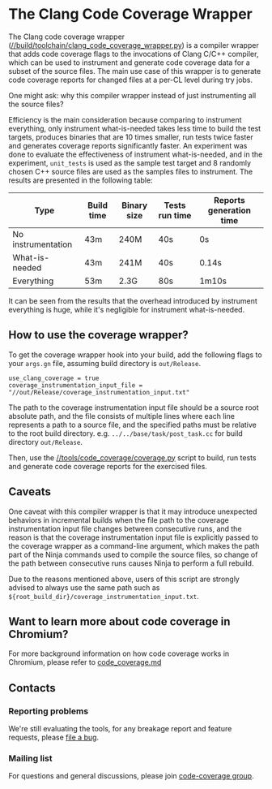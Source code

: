 # The Clang Code Coverage Wrapper

The Clang code coverage wrapper
([//build/toolchain/clang_code_coverage_wrapper.py]) is a compiler wrapper that
adds code coverage flags to the invocations of Clang C/C++ compiler, which can
be used to instrument and generate code coverage data for a subset of the source
files. The main use case of this wrapper is to generate code coverage reports
for changed files at a per-CL level during try jobs.

One might ask: why this compiler wrapper instead of just instrumenting all the
source files?

Efficiency is the main consideration because comparing to instrument everything,
only instrument what-is-needed takes less time to build the test targets,
produces binaries that are 10 times smaller, run tests twice faster and
generates coverage reports significantly faster. An experiment was done to
evaluate the effectiveness of instrument what-is-needed, and in the experiment,
`unit_tests` is used as the sample test target and 8 randomly chosen C++ source
files are used as the samples files to instrument. The results are presented in
the following table:

| Type               | Build time | Binary size | Tests run time | Reports generation time |
|--------------------|------------|-------------|----------------|-------------------------|
| No instrumentation | 43m        | 240M        | 40s            | 0s                      |
| What-is-needed     | 43m        | 241M        | 40s            | 0.14s                   |
| Everything         | 53m        | 2.3G        | 80s            | 1m10s                   |

It can be seen from the results that the overhead introduced by instrument
everything is huge, while it's negligible for instrument what-is-needed.

## How to use the coverage wrapper?
To get the coverage wrapper hook into your build, add the following flags to
your `args.gn` file, assuming build directory is `out/Release`.

```
use_clang_coverage = true
coverage_instrumentation_input_file = "//out/Release/coverage_instrumentation_input.txt"
```

The path to the coverage instrumentation input file should be a source root
absolute path, and the file consists of multiple lines where each line
represents a path to a source file, and the specified paths must be relative to
the root build directory. e.g. `../../base/task/post_task.cc` for build
directory `out/Release`.

Then, use the [//tools/code_coverage/coverage.py] script to build, run tests and
generate code coverage reports for the exercised files.

## Caveats
One caveat with this compiler wrapper is that it may introduce unexpected
behaviors in incremental builds when the file path to the coverage
instrumentation input file changes between consecutive runs, and the reason is
that the coverage instrumentation input file is explicitly passed to the
coverage wrapper as a command-line argument, which makes the path part of the
Ninja commands used to compile the source files, so change of the path between
consecutive runs causes Ninja to perform a full rebuild.

Due to the reasons mentioned above, users of this script are strongly advised to
always use the same path such as
`${root_build_dir}/coverage_instrumentation_input.txt`.

## Want to learn more about code coverage in Chromium?
For more background information on how code coverage works in Chromium, please
refer to [code_coverage.md]

## Contacts

### Reporting problems
We're still evaluating the tools, for any breakage report and feature requests,
please [file a bug].

### Mailing list
For questions and general discussions, please join [code-coverage group].

[//build/toolchain/clang_code_coverage_wrapper.py]: ../build/toolchain/clang_code_coverage_wrapper.py
[code_coverage.md]: testing/code_coverage.md
[//tools/code_coverage/coverage.py]: ../tools/code_coverage/coverage.py
[file a bug]: https://bugs.chromium.org/p/chromium/issues/entry?components=Tools%3ECodeCoverage
[code-coverage group]: https://groups.google.com/a/chromium.org/forum/#!forum/code-coverage
